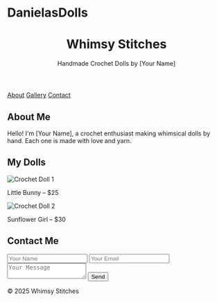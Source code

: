 # DanielasDolls
<!DOCTYPE html>
<html lang="en">
<head>
  <meta charset="UTF-8">
  <meta name="viewport" content="width=device-width, initial-scale=1">
  <title>Handmade Crochet Dolls</title>
  <link rel="stylesheet" href="style.css">
</head>
<body>

  <header>
    <h1>Whimsy Stitches</h1>
    <p>Handmade Crochet Dolls by [Your Name]</p>
  </header>

  <nav>
    <a href="#about">About</a>
    <a href="#gallery">Gallery</a>
    <a href="#contact">Contact</a>
  </nav>

  <section id="about">
    <h2>About Me</h2>
    <p>Hello! I'm [Your Name], a crochet enthusiast making whimsical dolls by hand. Each one is made with love and yarn.</p>
  </section>

  <section id="gallery">
    <h2>My Dolls</h2>
    <div class="gallery">
      <div class="item">
        <img src="doll1.jpg" alt="Crochet Doll 1">
        <p>Little Bunny – $25</p>
      </div>
      <div class="item">
        <img src="doll2.jpg" alt="Crochet Doll 2">
        <p>Sunflower Girl – $30</p>
      </div>
      <!-- Add more dolls here -->
    </div>
  </section>

  <section id="contact">
    <h2>Contact Me</h2>
    <form action="mailto:your@email.com" method="post" enctype="text/plain">
      <input type="text" name="name" placeholder="Your Name" required>
      <input type="email" name="email" placeholder="Your Email" required>
      <textarea name="message" placeholder="Your Message" required></textarea>
      <button type="submit">Send</button>
    </form>
  </section>

  <footer>
    <p>&copy; 2025 Whimsy Stitches</p>
  </footer>

</body>
</html>
